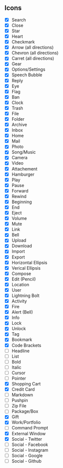 ## Icons

* [x] Search
* [x] Close
* [x] Star
* [x] Heart
* [x] Checkmark
* [x] Arrow (all directions)
* [x] Chevron (all directions)
* [x] Carret (all directions)
* [x] Gear
* [x] Options/Settings
* [x] Speech Bubble
* [x] Reply
* [x] Eye
* [x] Flag
* [x] Ban
* [x] Clock
* [x] Trash
* [x] File
* [x] Folder
* [x] Archive
* [x] Inbox
* [x] Home
* [x] Mail
* [x] Photo
* [x] Song/Music
* [x] Camera
* [x] Video
* [x] Attachement
* [x] Hamburger
* [x] Play
* [x] Pause
* [x] Forward
* [x] Rewind
* [x] Beginning
* [x] End
* [x] Eject
* [x] Volume
* [x] Mute
* [x] Link
* [x] Bell
* [x] Upload
* [x] Download
* [x] Import
* [x] Export
* [x] Horizontal Ellipsis
* [x] Verical Ellipsis
* [x] Compose
* [x] Edit (Pencil)
* [x] Location
* [x] User
* [x] Lightning Bolt
* [x] Activity
* [x] Fire
* [x] Alert (Bell)
* [x] Info
* [x] Lock
* [x] Unlock
* [x] Tag
* [x] Bookmark
* [x] Code Brackets
* [ ] Headline
* [ ] List
* [ ] Bold
* [ ] Italic
* [ ] Cursor
* [ ] Pointer
* [x] Shopping Cart
* [x] Credit Card
* [ ] Markdown
* [ ] Pushpin
* [ ] Zip File
* [ ] Package/Box
* [x] Gift
* [x] Work/Portfolio
* [ ] Command Prompt
* [x] External Window
* [x] Social - Twitter
* [ ] Social - Facebook
* [ ] Social - Instagram
* [ ] Social - Google
* [ ] Social - Github